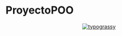# ProyectoPOO

<div align="center">
<a href="https://github.com/kawarimidoll/typograssy">
    <img alt="typograssy" src="https://typograssy.deno.dev/api?text=Proyecto%20POO%20%20U%20w%20U%20%20&l0=none&bg=none">
</a>
</div>
